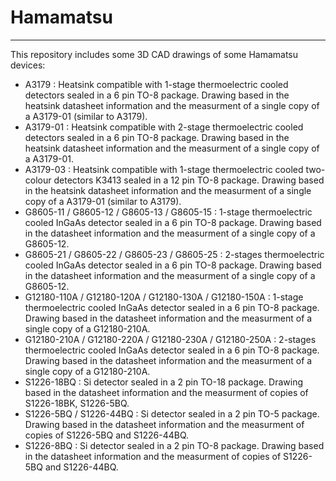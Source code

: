 # Hamamatsu
---

This repository includes some 3D CAD drawings of some Hamamatsu devices:

- A3179 : Heatsink compatible with 1-stage thermoelectric cooled detectors sealed in a 6 pin TO-8 package. Drawing based in the heatsink datasheet information and the measurment of a single copy of a A3179-01 (similar to A3179).
- A3179-01 : Heatsink compatible with 2-stage thermoelectric cooled detectors sealed in a 6 pin TO-8 package. Drawing based in the heatsink datasheet information and the measurment of a single copy of a A3179-01.
- A3179-03 : Heatsink compatible with 1-stage thermoelectric cooled two-colour detectors K3413 sealed in a 12 pin TO-8 package. Drawing based in the heatsink datasheet information and the measurment of a single copy of a A3179-01 (similar to A3179).
- G8605-11 / G8605-12 / G8605-13 / G8605-15 : 1-stage thermoelectric cooled InGaAs detector sealed in a 6 pin TO-8 package. Drawing based in the datasheet information and the measurment of a single copy of a G8605-12.
- G8605-21 / G8605-22 / G8605-23 / G8605-25 : 2-stages thermoelectric cooled InGaAs detector sealed in a 6 pin TO-8 package. Drawing based in the datasheet information and the measurment of a single copy of a G8605-12.
- G12180-110A / G12180-120A / G12180-130A / G12180-150A : 1-stage thermoelectric cooled InGaAs detector sealed in a 6 pin TO-8 package. Drawing based in the datasheet information and the measurment of a single copy of a G12180-210A.
- G12180-210A / G12180-220A / G12180-230A / G12180-250A : 2-stages thermoelectric cooled InGaAs detector sealed in a 6 pin TO-8 package. Drawing based in the datasheet information and the measurment of a single copy of a G12180-210A.
- S1226-18BQ : Si detector sealed in a 2 pin TO-18 package. Drawing based in the datasheet information and the measurment of copies of S1226-18BK, S1226-5BQ.
- S1226-5BQ / S1226-44BQ : Si detector sealed in a 2 pin TO-5 package. Drawing based in the datasheet information and the measurment of copies of S1226-5BQ and S1226-44BQ.
- S1226-8BQ : Si detector sealed in a 2 pin TO-8 package. Drawing based in the datasheet information and the measurment of copies of S1226-5BQ and S1226-44BQ.
